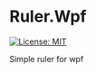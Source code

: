 # Ruler.Wpf
[![License: MIT](https://img.shields.io/badge/License-MIT-yellow.svg)](https://opensource.org/licenses/MIT)

Simple ruler for wpf
